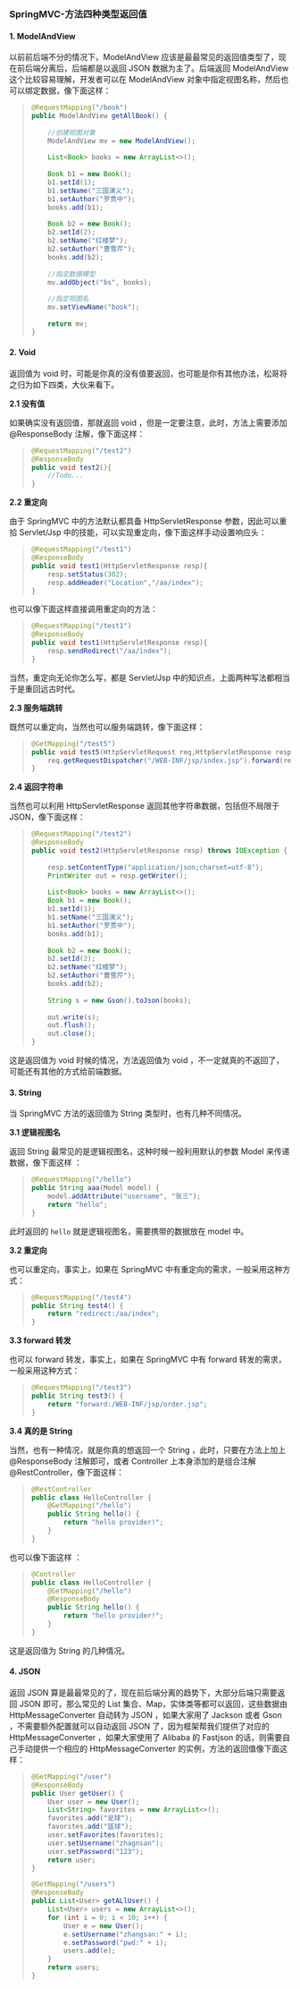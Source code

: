 ### SpringMVC-方法四种类型返回值

#### 1. ModelAndView

以前前后端不分的情况下，ModelAndView 应该是最最常见的返回值类型了，现在前后端分离后，后端都是以返回 JSON 数据为主了。后端返回 ModelAndView 这个比较容易理解，开发者可以在 ModelAndView 对象中指定视图名称，然后也可以绑定数据，像下面这样：

> ```java
> @RequestMapping("/book")
> public ModelAndView getAllBook() {
>     
>     //创建视图对象
>     ModelAndView mv = new ModelAndView();
>    
>     List<Book> books = new ArrayList<>();
>     
>     Book b1 = new Book();
>     b1.setId(1);
>     b1.setName("三国演义");
>     b1.setAuthor("罗贯中");
>     books.add(b1);
>     
>     Book b2 = new Book(); 
>     b2.setId(2);
>     b2.setName("红楼梦");
>     b2.setAuthor("曹雪芹");
>     books.add(b2);
>     
>     //指定数据模型
>     mv.addObject("bs", books);
>     
>     //指定视图名
>     mv.setViewName("book");
>     
>     return mv;
> }
> ```

#### 2. Void

返回值为 void 时，可能是你真的没有值要返回，也可能是你有其他办法，松哥将之归为如下四类，大伙来看下。

**2.1 没有值**

如果确实没有返回值，那就返回 void ，但是一定要注意，此时，方法上需要添加 @ResponseBody 注解，像下面这样：

> ```java
> @RequestMapping("/test2")
> @ResponseBody
> public void test2(){
>     //Todo...
> }
> ```

**2.2 重定向**

由于 SpringMVC 中的方法默认都具备 HttpServletResponse 参数，因此可以重拾 Servlet/Jsp 中的技能，可以实现重定向，像下面这样手动设置响应头：

> ```java
> @RequestMapping("/test1")
> @ResponseBody
> public void test1(HttpServletResponse resp){
>     resp.setStatus(302);
>     resp.addHeader("Location","/aa/index");
> }
> ```

也可以像下面这样直接调用重定向的方法：

> ```java
> @RequestMapping("/test1")
> @ResponseBody
> public void test1(HttpServletResponse resp){
>     resp.sendRedirect("/aa/index");
> }
> ```

当然，重定向无论你怎么写，都是 Servlet/Jsp 中的知识点，上面两种写法都相当于是重回远古时代。

**2.3 服务端跳转**

既然可以重定向，当然也可以服务端跳转，像下面这样：

> ```java
> @GetMapping("/test5")
> public void test5(HttpServletRequest req,HttpServletResponse resp) {
>     req.getRequestDispatcher("/WEB-INF/jsp/index.jsp").forward(req,resp);
> }
> ```

**2.4 返回字符串**

当然也可以利用 HttpServletResponse 返回其他字符串数据，包括但不局限于 JSON，像下面这样：

> ```java
> @RequestMapping("/test2")
> @ResponseBody
> public void test2(HttpServletResponse resp) throws IOException {
>     
>     resp.setContentType("application/json;charset=utf-8");
>     PrintWriter out = resp.getWriter();
>     
>     List<Book> books = new ArrayList<>();
>     Book b1 = new Book();
>     b1.setId(1);
>     b1.setName("三国演义");
>     b1.setAuthor("罗贯中");
>     books.add(b1);
>     
>     Book b2 = new Book();
>     b2.setId(2);
>     b2.setName("红楼梦");
>     b2.setAuthor("曹雪芹");
>     books.add(b2);
>     
>     String s = new Gson().toJson(books);
>     
>     out.write(s);
>     out.flush();
>     out.close();
> }
> ```

这是返回值为 void 时候的情况，方法返回值为 void ，不一定就真的不返回了，可能还有其他的方式给前端数据。



#### 3. String

当 SpringMVC 方法的返回值为 String 类型时，也有几种不同情况。

**3.1 逻辑视图名**

返回 String 最常见的是逻辑视图名，这种时候一般利用默认的参数 Model 来传递数据，像下面这样 ：

> ```java
> @RequestMapping("/hello")
> public String aaa(Model model) {
>     model.addAttribute("username", "张三");
>     return "hello";
> }
> ```

此时返回的 `hello` 就是逻辑视图名，需要携带的数据放在 model 中。

**3.2 重定向**

也可以重定向，事实上，如果在 SpringMVC 中有重定向的需求，一般采用这种方式：

> ```java
> @RequestMapping("/test4")
> public String test4() {
>     return "redirect:/aa/index";
> }
> ```

**3.3 forward 转发**

也可以 forward 转发，事实上，如果在 SpringMVC 中有 forward 转发的需求，一般采用这种方式：

> ```java
> @RequestMapping("/test3")
> public String test3() {
>     return "forward:/WEB-INF/jsp/order.jsp";
> }
> ```

**3.4 真的是 String**

当然，也有一种情况，就是你真的想返回一个 String ，此时，只要在方法上加上 @ResponseBody 注解即可，或者 Controller 上本身添加的是组合注解 @RestController，像下面这样：

> ```java
> @RestController
> public class HelloController {
>     @GetMapping("/hello")
>     public String hello() {
>         return "hello provider!";
>     }
> }
> ```

也可以像下面这样 ：

> ```java
> @Controller
> public class HelloController {
>     @GetMapping("/hello")
>     @ResponseBody
>     public String hello() {
>         return "hello provider!";
>     }
> }
> ```

这是返回值为 String 的几种情况。

#### 4. JSON

返回 JSON 算是最最常见的了，现在前后端分离的趋势下，大部分后端只需要返回 JSON 即可，那么常见的 List 集合、Map，实体类等都可以返回，这些数据由 HttpMessageConverter 自动转为 JSON ，如果大家用了 Jackson 或者  Gson ，不需要额外配置就可以自动返回 JSON 了，因为框架帮我们提供了对应的 HttpMessageConverter ，如果大家使用了 Alibaba 的 Fastjson 的话，则需要自己手动提供一个相应的 HttpMessageConverter 的实例，方法的返回值像下面这样：

> ```java
> @GetMapping("/user")
> @ResponseBody
> public User getUser() {
>     User user = new User();
>     List<String> favorites = new ArrayList<>();
>     favorites.add("足球");
>     favorites.add("篮球");
>     user.setFavorites(favorites);
>     user.setUsername("zhagnsan");
>     user.setPassword("123");
>     return user;
> }
> 
> @GetMapping("/users")
> @ResponseBody
> public List<User> getALlUser() {
>     List<User> users = new ArrayList<>();
>     for (int i = 0; i < 10; i++) {
>         User e = new User();
>         e.setUsername("zhangsan:" + i);
>         e.setPassword("pwd:" + i);
>         users.add(e);
>     }
>     return users;
> }
> ```